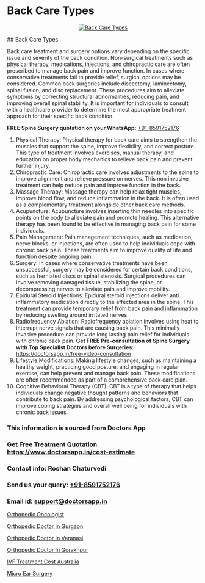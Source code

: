 # Back Care Types

<p align="center">
  <a href="null">
    <img src="null" alt="Back Care Types">
  </a>
</p>
## Back Care Types

Back care treatment and surgery options vary depending on the specific issue and severity of the back condition. Non-surgical treatments such as physical therapy, medications, injections, and chiropractic care are often prescribed to manage back pain and improve function. In cases where conservative treatments fail to provide relief, surgical options may be considered. Common back surgeries include discectomy, laminectomy, spinal fusion, and disc replacement. These procedures aim to alleviate symptoms by correcting structural abnormalities, reducing pain, and improving overall spinal stability. It is important for individuals to consult with a healthcare provider to determine the most appropriate treatment approach for their specific back condition.

**FREE Spine Surgery quotation on your WhatsApp:**  [+91-8591752176](https://api.whatsapp.com/send?phone=8591752176)

1) Physical Therapy: Physical therapy for back care aims to strengthen the muscles that support the spine, improve flexibility, and correct posture. This type of treatment involves exercises, manual therapy, and education on proper body mechanics to relieve back pain and prevent further injury.
2) Chiropractic Care: Chiropractic care involves adjustments to the spine to improve alignment and relieve pressure on nerves. This non invasive treatment can help reduce pain and improve function in the back.
3) Massage Therapy: Massage therapy can help relax tight muscles, improve blood flow, and reduce inflammation in the back. It is often used as a complementary treatment alongside other back care methods.
4) Acupuncture: Acupuncture involves inserting thin needles into specific points on the body to alleviate pain and promote healing. This alternative therapy has been found to be effective in managing back pain for some individuals.
5) Pain Management: Pain management techniques, such as medication, nerve blocks, or injections, are often used to help individuals cope with chronic back pain. These treatments aim to improve quality of life and function despite ongoing pain.
6) Surgery: In cases where conservative treatments have been unsuccessful, surgery may be considered for certain back conditions, such as herniated discs or spinal stenosis. Surgical procedures can involve removing damaged tissue, stabilizing the spine, or decompressing nerves to alleviate pain and improve mobility.
7) Epidural Steroid Injections: Epidural steroid injections deliver anti inflammatory medication directly to the affected area in the spine. This treatment can provide temporary relief from back pain and inflammation by reducing swelling around irritated nerves.
8) Radiofrequency Ablation: Radiofrequency ablation involves using heat to interrupt nerve signals that are causing back pain. This minimally invasive procedure can provide long lasting pain relief for individuals with chronic back pain.
**Get FREE Pre-consultation of Spine Surgery with Top Specialist Doctors before Surgeries:** https://doctorsapp.in/free-video-consultation
9) Lifestyle Modifications: Making lifestyle changes, such as maintaining a healthy weight, practicing good posture, and engaging in regular exercise, can help prevent and manage back pain. These modifications are often recommended as part of a comprehensive back care plan.
10) Cognitive Behavioral Therapy (CBT): CBT is a type of therapy that helps individuals change negative thought patterns and behaviors that contribute to back pain. By addressing psychological factors, CBT can improve coping strategies and overall well being for individuals with chronic back issues.

### This information is sourced from Doctors App 
### Get Free Treatment Quotation https://www.doctorsapp.in/cost-estimate
### Contact info: Roshan Chaturvedi 
### Send us your query: [+91-8591752176](https://api.whatsapp.com/send?phone=8591752176) 
### Email id: support@doctorsapp.in

[Orthopedic Oncologist](https://www.linkedin.com/pulse/orthopedic-oncologist-doctorsappin-mtqhc?trackingId=eKqQumrFfNZLWmk1tiUcNQ%3D%3D&lipi=urn%3Ali%3Apage%3Ad_flagship3_company_admin%3Bv1vSrTMWRDqcHbnFEZaXTQ%3D%3D)

[Orthopedic Doctor In Gurgaon](https://www.linkedin.com/pulse/orthopedic-doctor-gurgaon-doctorsapp-dhaka-f1x1e?trackingId=o48%2Fe7uKVNS4ILxItDOLVg%3D%3D&lipi=urn%3Ali%3Apage%3Ad_flagship3_company_admin%3Bo%2BosOGJBSO63YocmsfjAZA%3D%3D)

[Orthopedic Doctor In Varanasi](https://medium.com/@vimalrana22/orthopedic-doctor-in-varanasi-98b85f9a43ed)

[Orthopedic Doctor In Gorakhpur](https://medium.com/@vimalrana22/orthopedic-doctor-in-gorakhpur-bec0a4633b30)

[IVF Treatment Cost Australia](https://doctors-apps.github.io/doctorsapp/ivf-treatment-cost-australia)

[Micro Ear Surgery](https://doctors-apps.github.io/doctorsapp/micro-ear-surgery)

